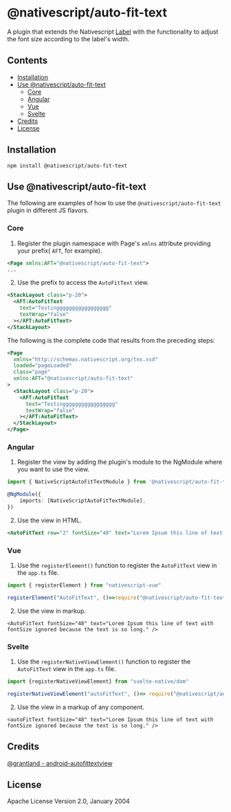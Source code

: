 # @nativescript/auto-fit-text

A plugin that extends the Nativescript [Label](https://docs.nativescript.org/ui/label) with the functionality to adjust the font size according to the label's width.

## Contents

* [Installation](#installation)
* [Use @nativescript/auto-fit-text](#use-nativescriptauto-fit-text)
  * [Core](#core)
  * [Angular](#angular)
  * [Vue](#vue)
  * [Svelte](#svelte)
* [Credits](#credits)
* [License](#license)
  
## Installation

```cli
npm install @nativescript/auto-fit-text
```

## Use @nativescript/auto-fit-text

The following are examples of how to use the `@nativescript/auto-fit-text` plugin in different JS flavors.

### Core

1. Register the plugin namespace with Page's `xmlns` attribute providing your prefix( `AFT`, for example).

```xml
<Page xmlns:AFT="@nativescript/auto-fit-text">
...
```

2. Use the prefix to access the `AutoFitText` view.

```xml
<StackLayout class="p-20">
  <AFT:AutoFitText
    text="Testinggggggggggggggggg"
    textWrap="false"
  ></AFT:AutoFitText>
</StackLayout>
```
The following is the complete code that results from the preceding steps:

```xml
<Page
  xmlns="http://schemas.nativescript.org/tns.xsd"
  loaded="pageLoaded"
  class="page"
  xmlns:AFT="@nativescript/auto-fit-text"
>
  <StackLayout class="p-20">
    <AFT:AutoFitText
      text="Testinggggggggggggggggg"
      textWrap="false"
    ></AFT:AutoFitText>
  </StackLayout>
</Page>
```

### Angular

1. Register the view by adding the plugin's module to the NgModule where you want to use the view. 

```typescript
import { NativeScriptAutoFitTextModule } from '@nativescript/auto-fit-text/angular';

@NgModule({
	imports: [NativeScriptAutoFitTextModule],
})
```

2. Use the view in HTML.

```xml
<AutoFitText row="2" fontSize="48" text="Lorem Ipsum this line of text with fontSize ignored because the text is so long." textWrap="false"></AutoFitText>
```

### Vue

1. Use the `registerElement()` function to register the `AutoFitText` view in the `app.ts` file.

```ts
import { registerElement } from "nativescript-vue"

registerElement("AutoFitText", ()=>require("@nativescript/auto-fit-text").AutoFitText)
```
2. Use the view in markup.

```vue
<AutoFitText fontSize="48" text="Lorem Ipsum this line of text with fontSize ignored because the text is so long." />
```

### Svelte

1. Use the `registerNativeViewElement()` function to register the `AutoFitText` view in the `app.ts` file.

```ts
import {registerNativeViewElement} from "svelte-native/dom"

registerNativeViewElement("autoFitText", ()=> require("@nativescript/auto-fit-text").AutoFitText)
```
2. Use the view in a markup of any component.

```svelte
<autoFitText fontSize="48" text="Lorem Ipsum this line of text with fontSize ignored because the text is so long." />
```

## Credits

[@grantland - android-autofittextview](https://github.com/grantland/android-autofittextview)

## License

Apache License Version 2.0, January 2004
